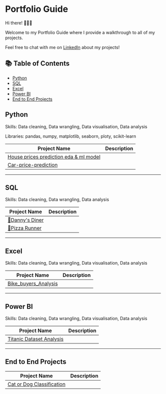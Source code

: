 # Portfolio Guide
Hi there! 🙋🏻‍♀️

Welcome to my Portfolio Guide where I provide a walkthrough to all of my projects.

Feel free to chat with me on [LinkedIn](https://linkedin.com/in/aditya-gaharwar) about my projects!

## :books: Table of Contents


- [Python](#Python)
- [SQL](#SQL)
- [Excel](#Excel)
- [Power BI](#Power-BI)
- [End to End Projects](#End-to-End-Projects)

## Python

Skills: Data cleaning, Data wrangling, Data visualisation, Data analysis

Libraries: pandas, numpy, matplotlib, seaborn, ploty, scikit-learn

| Project Name | Description |
|---|---|
| [House prices prediction eda & ml model](https://github.com/aditya345-coder/Data-Analysis/blob/main/Python/house-prices-prediction-eda-ml-model.ipynb) |    |
| [Car-price-prediction](https://github.com/aditya345-coder/Data-Analysis/blob/main/Python/car-price-prediction.ipynb) | |

<hr>

## SQL

Skills: Data cleaning, Data wrangling, Data analysis

| Project Name | Description |
|---|---|
| [🍜Danny's Diner](https://github.com/aditya345-coder/8-Week-SQL-Challenge_/tree/main/Case%20Study%20%231%20-%20Danny's%20Diner) | |
| [🍕Pizza Runner](https://github.com/aditya345-coder/8-Week-SQL-Challenge_/tree/main/Case%20Study%20%232%20-%20Pizza%20Runner)  | |

<hr>

## Excel

Skills: Data cleaning, Data wrangling, Data visualisation, Data analysis

| Project Name | Description |
|---|---|
| [Bike_buyers_Analysis](https://github.com/aditya345-coder/Excel_Projects/tree/main/Bike_buyers_Analysis) |    |

<hr>

## Power BI

Skills: Data cleaning, Data wrangling, Data visualisation, Data analysis

| Project Name | Description |
|---|---|
| [Titanic Dataset Analysis](https://github.com/aditya345-coder/Power_BI_Projects/tree/main/Titanic%20Dataset%20Analysis)| |


<hr>

## End to End Projects


| Project Name | Description |
|---|---|
| [Cat or Dog Classification](https://github.com/aditya345-coder/Cat_Or_Dog_Classification) | |
